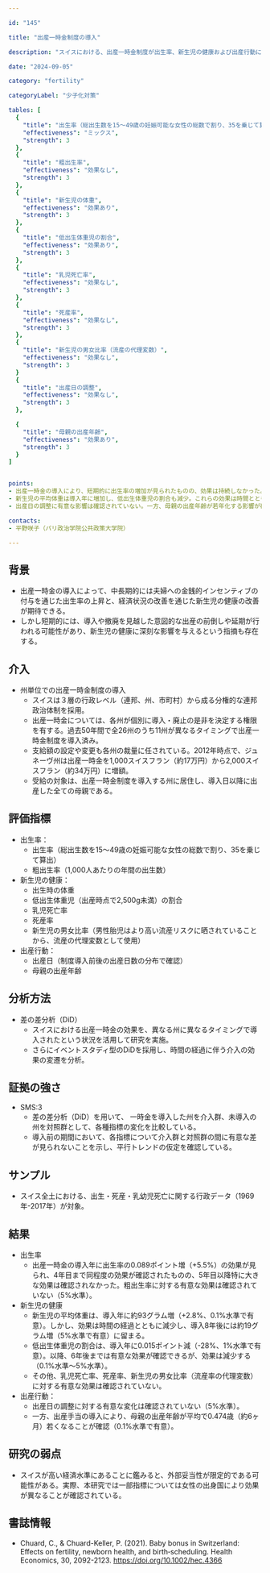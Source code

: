 ```yaml
---

id: "145"

title: "出産一時金制度の導入"

description: "スイスにおける、出産一時金制度が出生率、新生児の健康および出産行動に与える影響"

date: "2024-09-05"

category: "fertility"

categoryLabel: "少子化対策"

tables: [
  {
    "title": "出生率（総出生数を15～49歳の妊娠可能な女性の総数で割り、35を乗じて算出）",
    "effectiveness": "ミックス",
    "strength": 3
  },
  {
    "title": "粗出生率",
    "effectiveness": "効果なし",
    "strength": 3
  },
  {
    "title": "新生児の体重",
    "effectiveness": "効果あり",
    "strength": 3
  },
  {
    "title": "低出生体重児の割合",
    "effectiveness": "効果あり",
    "strength": 3
  },
  {
    "title": "乳児死亡率",
    "effectiveness": "効果なし",
    "strength": 3
  },
  {
    "title": "死産率",
    "effectiveness": "効果なし",
    "strength": 3
  },
  {
    "title": "新生児の男女比率（流産の代理変数）",
    "effectiveness": "効果なし",
    "strength": 3
  }
  {
    "title": "出産日の調整",
    "effectiveness": "効果なし",
    "strength": 3
  },

  {
    "title": "母親の出産年齢",
    "effectiveness": "効果あり",
    "strength": 3
  }
]


points:
- 出産一時金の導入により、短期的に出生率の増加が見られたものの、効果は持続しなかった。粗出生率への影響は確認されていない。
- 新生児の平均体重は導入年に増加し、低出生体重児の割合も減少。これらの効果は時間とともに減少した。乳児死亡率、死産率、新生児の男女比率（流産の代理変数）に対する影響は確認されなかった。
- 出産日の調整に有意な影響は確認されていない。一方、母親の出産年齢が若年化する影響が確認された。

contacts:
- 平野咲子（パリ政治学院公共政策大学院）

---
```


## 背景
- 出産一時金の導入によって、中長期的には夫婦への金銭的インセンティブの付与を通じた出生率の上昇と、経済状況の改善を通じた新生児の健康の改善が期待できる。
- しかし短期的には、導入や撤廃を見越した意図的な出産の前倒しや延期が行われる可能性があり、新生児の健康に深刻な影響を与えるという指摘も存在する。

## 介入
- 州単位での出産一時金制度の導入
    - スイスは３層の行政レベル（連邦、州、市町村）から成る分権的な連邦政治体制を採用。
    - 出産一時金については、各州が個別に導入・廃止の是非を決定する権限を有する。過去50年間で全26州のうち11州が異なるタイミングで出産一時金制度を導入済み。
    - 支給額の設定や変更も各州の裁量に任されている。2012年時点で、ジュネーヴ州は出産一時金を1,000スイスフラン（約17万円）から2,000スイスフラン（約34万円）に増額。
    - 受給の対象は、出産一時金制度を導入する州に居住し、導入日以降に出産した全ての母親である。
  
## 評価指標
- 出生率：
    - 出生率（総出生数を15～49歳の妊娠可能な女性の総数で割り、35を乗じて算出）
    - 粗出生率（1,000人あたりの年間の出生数）
- 新生児の健康：
    - 出生時の体重
    - 低出生体重児（出産時点で2,500g未満）の割合
    - 乳児死亡率
    - 死産率
    - 新生児の男女比率（男性胎児はより高い流産リスクに晒されていることから、流産の代理変数として使用）
- 出産行動：
    - 出産日（制度導入前後の出産日数の分布で確認）
    - 母親の出産年齢

## 分析方法
- 差の差分析（DiD）
    - スイスにおける出産一時金の効果を、異なる州に異なるタイミングで導入されたという状況を活用して研究を実施。  	
    - さらにイベントスタディ型のDiDを採用し、時間の経過に伴う介入の効果の変遷を分析。

## 証拠の強さ
- SMS:3
    - 差の差分析（DiD）を用いて、 一時金を導入した州を介入群、未導入の州を対照群として、各種指標の変化を比較している。
    - 導入前の期間において、各指標について介入群と対照群の間に有意な差が見られないことを示し、平行トレンドの仮定を確認している。

## サンプル
- スイス全土における、出生・死産・乳幼児死亡に関する行政データ（1969年-2017年）が対象。

## 結果
- 出生率
    - 出産一時金の導入年に出生率の0.089ポイント増（+5.5%）の効果が見られ、4年目まで同程度の効果が確認されたものの、5年目以降特に大きな効果は確認されなかった。粗出生率に対する有意な効果は確認されていない（5%水準）。
- 新生児の健康
    - 新生児の平均体重は、導入年に約93グラム増（+2.8%、0.1%水準で有意）。しかし、効果は時間の経過とともに減少し、導入8年後には約19グラム増（5%水準で有意）に留まる。
    - 低出生体重児の割合は、導入年に0.015ポイント減（-28%、1%水準で有意）。以降、6年後までは有意な効果が確認できるが、効果は減少する（0.1%水準〜5%水準）。
    - その他、乳児死亡率、死産率、新生児の男女比率（流産率の代理変数）に対する有意な効果は確認されていない。
- 出産行動：
    - 出産日の調整に対する有意な変化は確認されていない（5%水準）。
    - 一方、出産手当の導入により、母親の出産年齢が平均で0.474歳（約6ヶ月）若くなることが確認（0.1%水準で有意）。

## 研究の弱点
- スイスが高い経済水準にあることに鑑みると、外部妥当性が限定的である可能性がある。実際、本研究では一部指標については女性の出身国により効果が異なることが確認されている。

## 書誌情報
- Chuard, C., & Chuard-Keller, P. (2021). Baby bonus in Switzerland: Effects on fertility, newborn health, and birth‐scheduling. Health Economics, 30, 2092-2123. https://doi.org/10.1002/hec.4366
